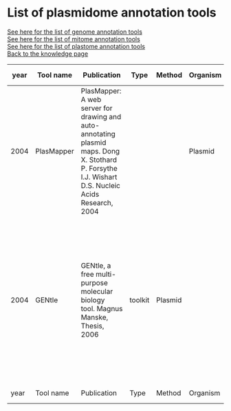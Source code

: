 List of plasmidome annotation tools
===========================

[See here for the list of genome annotation tools](https://github.com/NBISweden/GAAS/blob/master/annotation/knowledge/annotation_tools_genome.md)  
[See here for the list of mitome annotation tools](https://github.com/NBISweden/GAAS/blob/master/annotation/knowledge/annotation_tools_mitome.md)  
[See here for the list of plastome annotation tools](https://github.com/NBISweden/GAAS/blob/master/annotation/knowledge/annotation_tools_plastome.md)  
[Back to the knowledge page](https://github.com/NBISweden/GAAS/blob/master/annotation/knowledge)

| year	| Tool name | Publication | Type	| Method | Organism | Comments | Output Format |
| --- | --- | --- | --- | --- | --- | --- | --- |
2004 | PlasMapper | PlasMapper: A web server for drawing and auto-annotating plasmid maps. Dong X. Stothard P. Forsythe I.J. Wishart D.S. Nucleic Acids Research, 2004  | | | Plasmid | | |
2004 | GENtle |  GENtle, a free multi-purpose molecular biology tool. Magnus Manske, Thesis, 2006 | toolkit | Plasmid | | | GENtle is a software for DNA and amino acid editing, database management, plasmid maps, restriction and ligation, alignments, sequencer data import, calculators, gel image display, PCR, and much more.  | |
| year	| Tool name | Publication | Type	| Method | Organism | Comments | Output Format |
